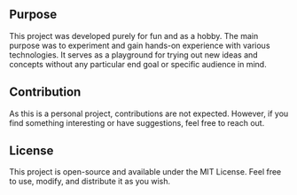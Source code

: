 ## Purpose

This project was developed purely for fun and as a hobby.
The main purpose was to experiment and gain hands-on experience with various technologies. It serves as a playground for trying out new ideas and concepts without any particular end goal or specific audience in mind.

## Contribution

As this is a personal project, contributions are not expected. However, if you find something interesting or have suggestions, feel free to reach out.

## License

This project is open-source and available under the MIT License. Feel free to use, modify, and distribute it as you wish.
